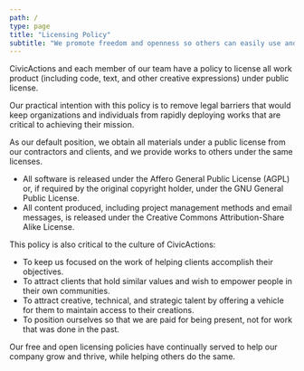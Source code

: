 ```yaml
---
path: /
type: page
title: "Licensing Policy"
subtitle: "We promote freedom and openness so others can easily use and benefit from our work."
---
```

CivicActions and each member of our team have a policy to license all work product (including code, text, and other creative expressions) under public license.

Our practical intention with this policy is to remove legal barriers that would keep organizations and individuals from rapidly deploying works that are critical to achieving their mission. 

As our default position, we obtain all materials under a public license from our contractors and clients, and we provide works to others under the same licenses.

- All software is released under the Affero General Public License (AGPL) or, if required by the original copyright holder, under the GNU General Public License.
- All content produced, including project management methods and email messages, is released under the Creative Commons Attribution-Share Alike License.

This policy is also critical to the culture of CivicActions:

- To keep us focused on the work of helping clients accomplish their objectives.
- To attract clients that hold similar values and wish to empower people in their own communities.
- To attract creative, technical, and strategic talent by offering a vehicle for them to maintain access to their creations.
- To position ourselves so that we are paid for being present, not for work that was done in the past.

Our free and open licensing policies have continually served to help our company grow and thrive, while helping others do the same.

